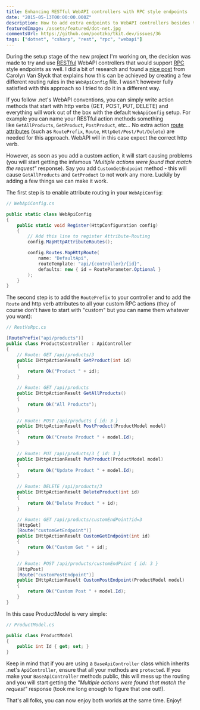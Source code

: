```yaml
---
title: Enhancing RESTful WebAPI controllers with RPC style endpoints
date: "2015-05-13T00:00:00.000Z"
description: How to add extra endpoints to WebAPI controllers besides the standard ones that don't have explicit routes?
featuredImage: /assets/featured/dot-net.jpg
commentsUrl: https://github.com/pootzko/tkit.dev/issues/36
tags: ["dotnet", "csharp", "rest", "rpc", "webapi"]
---
```


During the setup stage of the new project I'm working on, the decision was made to try and use [RESTful](http://en.wikipedia.org/wiki/Representational_state_transfer) WebAPI controllers that would support [RPC](http://en.wikipedia.org/wiki/Remote_procedure_call) style endpoints as well. I did a bit of research and found a [nice post](http://carolynvanslyck.com/blog/2013/01/webapi-mixed-rest-rpc-routing/) from Carolyn Van Slyck that explains how this can be achieved by creating a few different routing rules in the `WebApiConfig` file. I wasn't however fully satisfied with this approach so I tried to do it in a different way.

If you follow .net's WebAPI conventions, you can simply write action methods that start with http verbs (GET, POST, PUT, DELETE) and everything will work out of the box with the default `WebApiConfig` setup. For example you can name your RESTful action methods something like `GetAllProducts`, `GetProduct`, `PostProduct`, etc... No extra action [route attributes](http://www.asp.net/web-api/overview/web-api-routing-and-actions/attribute-routing-in-web-api-2) (such as `RoutePrefix`, `Route`, `HttpGet/Post/Put/Delete`) are needed for this approach. WebAPI will in this case expect the correct http verb.

However, as soon as you add a custom action, it will start causing problems (you will start getting the infamous _"Multiple actions were found that match the request"_ response). Say you add `CustomGetEndpoint` method - this will cause `GetAllProducts` and `GetProduct` to not work any more. Luckily by adding a few things we can make it work.

The first step is to enable attribute routing in your `WebApiConfig`:

```cs
// WebApiConfig.cs

public static class WebApiConfig
{
    public static void Register(HttpConfiguration config)
    {
        // Add this line to register Attribute-Routing
        config.MapHttpAttributeRoutes();

        config.Routes.MapHttpRoute(
            name: "DefaultApi",
            routeTemplate: "api/{controller}/{id}",
            defaults: new { id = RouteParameter.Optional }
        );
    }
}
```

The second step is to add the `RoutePrefix` to your controller and to add the `Route` and http verb attributes to all your custom RPC actions (they of course don't have to start with "custom" but you can name them whatever you want):

```cs
// RestVsRpc.cs

[RoutePrefix("api/products")]
public class ProductsController : ApiController
{
    // Route: GET /api/products/3
    public IHttpActionResult GetProduct(int id)
    {
        return Ok("Product " + id);
    }

    // Route: GET /api/products
    public IHttpActionResult GetAllProducts()
    {
        return Ok("All Products");
    }

    // Route: POST /api/products { id: 3 }
    public IHttpActionResult PostProduct(ProductModel model)
    {
        return Ok("Create Product " + model.Id);
    }

    // Route: PUT /api/products/3 { id: 3 }
    public IHttpActionResult PutProduct(ProductModel model)
    {
        return Ok("Update Product " + model.Id);
    }

    // Route: DELETE /api/products/3
    public IHttpActionResult DeleteProduct(int id)
    {
        return Ok("Delete Product " + id);
    }

    // Route: GET /api/products/customEndPoint?id=3
    [HttpGet]
    [Route("customGetEndpoint")]
    public IHttpActionResult CustomGetEndpoint(int id)
    {
        return Ok("Custom Get " + id);
    }

    // Route: POST /api/products/customEndPoint { id: 3 }
    [HttpPost]
    [Route("customPostEndpoint")]
    public IHttpActionResult CustomPostEndpoint(ProductModel model)
    {
        return Ok("Custom Post " + model.Id);
    }
}
```

In this case ProductModel is very simple:

```cs
// ProductModel.cs

public class ProductModel
{
    public int Id { get; set; }
}
```

Keep in mind that if you are using a `BaseApiController` class which inherits .net's `ApiController`, ensure that all your methods are `protected`. If you make your `BaseApiController` methods public, this will mess up the routing and you will start getting the _"Multiple actions were found that match the request"_ response (took me long enough to figure that one out!).

That's all folks, you can now enjoy both worlds at the same time. Enjoy!